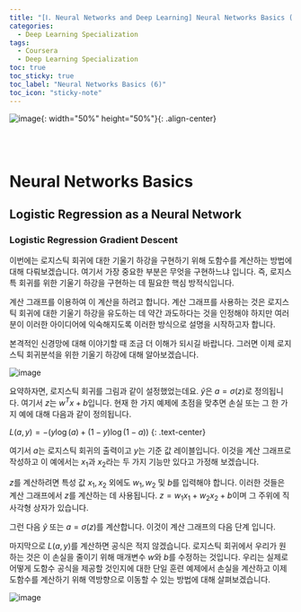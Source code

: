 ```yaml
---
title: "[Ⅰ. Neural Networks and Deep Learning] Neural Networks Basics (6)"
categories:
  - Deep Learning Specialization
tags:
  - Coursera
  - Deep Learning Specialization
toc: true
toc_sticky: true
toc_label: "Neural Networks Basics (6)"
toc_icon: "sticky-note"
---
```


![image](https://user-images.githubusercontent.com/55765292/172768350-41a6b2f0-9468-4b13-bc94-4a38f89ce5e6.png){: width="50%" height="50%"}{: .align-center}

<br><br>

# Neural Networks Basics

## Logistic Regression as a Neural Network

### Logistic Regression Gradient Descent
이번에는 로지스틱 회귀에 대한 기울기 하강을 구현하기 위해 도함수를 계산하는 방법에 대해 다뤄보겠습니다. 여기서 가장 중요한 부분은 무엇을 구현하느냐 입니다. 즉, 로지스특 회귀를 위한 기울기 하강을 구현하는 데 필요한 핵심 방적식입니다.

계산 그래프를 이용하여 이 계산을 하려고 합니다. 계산 그래프를 사용하는 것은 로지스틱 회귀에 대한 기울기 하강을 유도하는 데 약간 과도하다는 것을 인정해야 하지만 여러분이 이러한 아이디어에 익숙해지도록 이러한 방식으로 설명을 시작하고자 합니다.

본격적인 신경망에 대해 이야기할 때 조금 더 이해가 되시길 바랍니다. 그러면 이제 로지스틱 회귀분석을 위한 기울기 하강에 대해 알아보겠습니다.

![image](https://user-images.githubusercontent.com/55765292/174207344-c5e1fd21-e62d-4065-b545-a688c676c3f2.png)

요약하자면, 로지스틱 회귀를 그림과 같이 설정했었는데요. $\hat{y}$은 $a = \sigma(z)$로 정의됩니다. 여기서 $z$는 $w^Tx + b$입니다. 현재 한 가지 예제에 초점을 맞추면 손실 또는 그 한 가지 예에 대해 다음과 같이 정의됩니다.

$L(a,y) = -(y\log{(a)} + (1-y)\log{(1-a))}$
{: .text-center}

여기서 $a$는 로지스틱 회귀의 출력이고 $y$는 기준 값 레이블입니다. 이것을 계산 그래프로 작성하고 이 예에서는 $x_1$과 $x_2$라는 두 가지 기능만 있다고 가정해 보겠습니다.

$z$를 계산하려면 특성 값 $x_1,x_2$ 외에도 $w_1,w_2$ 및 $b$를 입력해야 합니다. 이러한 것들은 계산 그래프에서 $z$를 계산하는 데 사용됩니다. $z = w_1x_1 + w_2x_2 + b$이며 그 주위에 직사각형 상자가 있습니다.

그런 다음 $\hat{y}$ 또는 $a = \sigma(z)$를 계산합니다. 이것이 계산 그래프의 다음 단계 입니다.

마지막으로 $L(a,y)$를 계산하면 공식은 적지 않겠습니다. 로지스틱 회귀에서 우리가 원하는 것은 이 손실을 줄이기 위해 매개변수 $w$와 $b$를 수정하는 것입니다. 우리는 실제로 어떻게 도함수 공식을 제공할 것인지에 대한 단일 훈련 예제에서 손실을 계산하고 이제 도함수를 계산하기 위해 역방향으로 이동할 수 있는 방법에 대해 살펴보겠습니다.

![image](https://user-images.githubusercontent.com/55765292/174207363-5d0cd927-485b-4395-a107-e03c31b3bbb9.png)






















